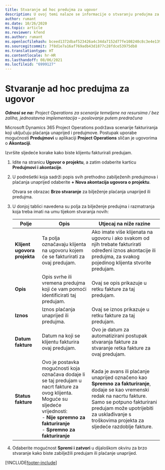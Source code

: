 ```yaml
---
title: Stvaranje ad hoc predujma za ugovor
description: U ovoj temi nalaze se informacije o stvaranju predujma za ugovor, ako je potrebno.
author: rumant
ms.date: 10/26/2020
ms.topic: article
ms.reviewer: kfend
ms.author: rumant
ms.openlocfilehash: bceed1372dbaf523426a4c34da7152d77fe108240c8c3e4e1390c43b1cf536a4
ms.sourcegitcommit: 7f8d1e7a16af769adb43d1877c28fdce53975db8
ms.translationtype: HT
ms.contentlocale: hr-HR
ms.lasthandoff: 08/06/2021
ms.locfileid: "6999127"
---
```

# <a name="creating-an-ad-hoc-advance-on-a-contract"></a>Stvaranje ad hoc predujma za ugovor

_**Odnosi se na:** Project Operations za scenarije temeljene na resursima / bez zaliha, jednostavna implementacija – poslovanje putem predračuna_

Microsoft Dynamics 365 Project Operations podržava scenarije fakturiranja koji uključuju plaćanja unaprijed i predujmove. Postupak uporabe mogućnosti **Predujmovi** u aplikaciji **Project Operations** sličan je ugovorima o **Akontaciji**. 

Izvršite sljedeće korake kako biste klijentu fakturirali predujam.

1. Idite na stranicu **Ugovor o projektu**, a zatim odaberite karticu **Predujmovi i akontacije**.
2. U podrešetki koja sadrži popis svih prethodno zabilježenih predujmova i plaćanja unaprijed odaberite **+ Nova akontacija ugovora o projektu**. 

    Otvara se obrazac **Brzo stvaranje** za bilježenje plaćanja unaprijed ili predujma.
    
3. U donjoj tablici navedena su polja za bilježenje predujma i razmatranja koja treba imati na umu tijekom stvaranja novih:

    | Polje | Opis | Utjecaj na niže razine |
    | --- | --- | --- |
    | **Klijent ugovora projekta** | Ta polja označavaju klijenta na ugovoru kojem će se fakturirati za ovaj predujam. | Ako imate više klijenata na ugovoru i ako svakom od njih trebate fakturirati određeni iznos akontacije ili predujma, za svakog pojedinog klijenta stvorite predujam. |
    | **Opis** | Opis svrhe ili vremena predujma koji će vam pomoći identificirati taj predujam. | Ovaj se opis prikazuje u retku fakture za taj predujam. |
    | **Iznos** | Iznos plaćanja unaprijed ili predujma. | Ovaj se iznos prikazuje u retku fakture za taj predujam. |
    | **Datum fakture** | Datum na koji se klijentu fakturira ovaj predujam. | Ovo je datum za automatizirani postupak stvaranja fakture za stvaranje retka fakture za ovaj predujam. |
    | **Status fakture** | Ovo je postavka mogućnosti koja označava dodaje li se taj predujam u nacrt fakture za ovog klijenta. Moguće su sljedeće vrijednosti:</br>- **Nije spremno za fakturiranje**</br>- **Spremno za fakturiranje** | Kada je avans ili plaćanje unaprijed označeno kao **Spremno za fakturiranje**, dodaje se kao vremenski redak na nacrtu fakture. Samo se potpuno fakturirani predujam može upotrijebiti za usklađivanje s troškovima projekta za sljedeće razdoblje fakture. |

4. Odaberite mogućnost **Spremi i zatvori** u dijaloškom okviru za brzo stvaranje kako biste zabilježili predujam ili plaćanje unaprijed.


[!INCLUDE[footer-include](../../includes/footer-banner.md)]